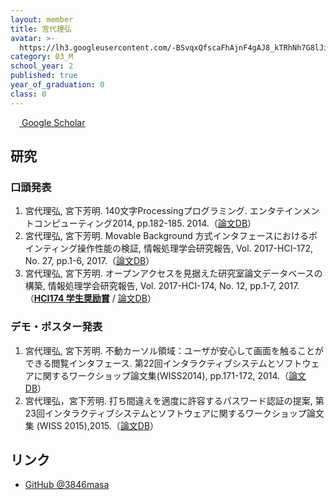 ```yaml
---
layout: member
title: 宮代理弘
avatar: >-
  https://lh3.googleusercontent.com/-BSvqxQfscaFhAjnF4gAJ8_kTRhNh7G8lJi4siuuayD2d-8NbbrE2roDIPF2KR44KXiJO_Lxr9fBIS9Fb68lje3ZNNVCvMG0yxFsOWhRRvB1DPxuAC5XEpElHhfH4JvYIyUMRb_pYNHcw9v-_hcj35hJtz_zHnGWapiKP96iJOHcLQlCjuCWRPAmtU2T76ib6LivOECuhA9sG_WdKKWn_TRVUK92ECQTh90iWSBEZjXT6HwEn4uuZZ-zXmEEvTGy_Mu2NELPblIOVtjw98aN0xamMRR8bsaMzngET2kFTUjW2ppnvH0gQ9GyBQunHsIeRWNNYXchrOSed5XyLYshPai7Lsrni3YRYVjkCCL7ztxGw8DlRJs3-J1_xYIYohOCYZKRhpYkyil3Xd3e_pplRR9FM_n2jLT5bEbflUFix4uTreBV9wX7DLhbY8cDWzpuMerWWXkTCscvOoTmVASb71-EOyPstL0QSnMq4BQy4IKk5Ml4zkkhe_r0xWy63WAlr1W7LyMqy9qBo4SCu4l6vbhjRXKzowOfyXoTPk94C_H_qNUpyKyF8mCJNDYK-oiQDQekDNWeODM8lojqp9D5DW3edjYg8o_WEwzgVBUffmtfudFNIf74=s400
category: 03_M
school_year: 2
published: true
year_of_graduation: 0
class: 0
---
```

[<img src="https://scholar.google.co.jp/favicon-png.ico" style="width: 1em"> Google Scholar](https://scholar.google.co.jp/citations?user=ejhS1hoAAAAJ&hl=ja)


## 研究

### 口頭発表
1. 宮代理弘, 宮下芳明. 140文字Processingプログラミング. エンタテインメントコンピューティング2014, pp.182-185. 2014.（[論文DB][140-Processing]）
2. 宮代理弘, 宮下芳明. Movable Background 方式インタフェースにおけるポインティング操作性能の検証, 情報処理学会研究報告, Vol. 2017-HCI-172, No. 27, pp.1-6, 2017.（[論文DB][MovableBackground]）
3. 宮代理弘, 宮下芳明. オープンアクセスを見据えた研究室論文データベースの構築, 情報処理学会研究報告, Vol. 2017-HCI-174, No. 12, pp.1-7, 2017.（[**HCI174 学生奨励賞**][HCI-Award] / [論文DB][OpenAccess]）

[HCI-Award]: http://www.sighci.jp/contents/page/news

### デモ・ポスター発表
1. 宮代理弘, 宮下芳明. 不動カーソル領域：ユーザが安心して画面を触ることができる閲覧インタフェース. 第22回インタラクティブシステムとソフトウェアに関するワークショップ論文集(WISS2014), pp.171-172, 2014.（[論文DB][Fixed-Cursor]）
2. 宮代理弘，宮下芳明. 打ち間違えを適度に許容するパスワード認証の提案, 第23回インタラクティブシステムとソフトウェアに関するワークショップ論文集 (WISS 2015),2015.（[論文DB][Loose-Password]）

[140-Processing]: https://research.miyashita.com/2014/D142/
[MovableBackground]: https://research.miyashita.com/2017/D184/
[OpenAccess]: https://research.miyashita.com/2017/D186/
[Fixed-Cursor]: https://research.miyashita.com/2014/D149/
[Loose-Password]: https://research.miyashita.com/2015/D154/

## リンク
- [GitHub @3846masa](https://github.com/3846masa)
